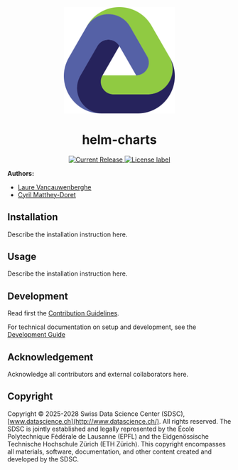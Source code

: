 <p align="center">
  <img src="./docs/assets/logo.svg" alt="project logo" width="250">
</p>

<h1 align="center">
  helm-charts
</h1>
<p align="center">
</p>
<p align="center">
  <a href="https://github.com/sdsc-ordes/helm-charts/releases/latest">
    <img src="https://img.shields.io/github/release/sdsc-ordes/helm-charts.svg?label=release" alt="Current Release" />
  </a>
  <a href="http://www.apache.org/licenses/LICENSE-2.0.html">
    <img src="https://img.shields.io/badge/License-Apache2.0-blue.svg?" alt="License label" />
  </a>
</p>

**Authors:**

- [Laure Vancauwenberghe](mailto:laure.vancauwenberghe@epfl.ch)
- [Cyril Matthey-Doret](mailto:cyril.matthey-doret@epfl.ch)


## Installation

Describe the installation instruction here.

## Usage

Describe the installation instruction here.

## Development

Read first the [Contribution Guidelines](/CONTRIBUTING.md).

For technical documentation on setup and development, see the
[Development Guide](docs/development-guide.md)

## Acknowledgement

Acknowledge all contributors and external collaborators here.

## Copyright

Copyright © 2025-2028 Swiss Data Science Center (SDSC),
[www.datascience.ch](http://www.datascience.ch/). All rights reserved. The SDSC
is jointly established and legally represented by the École Polytechnique
Fédérale de Lausanne (EPFL) and the Eidgenössische Technische Hochschule Zürich
(ETH Zürich). This copyright encompasses all materials, software, documentation,
and other content created and developed by the SDSC.

